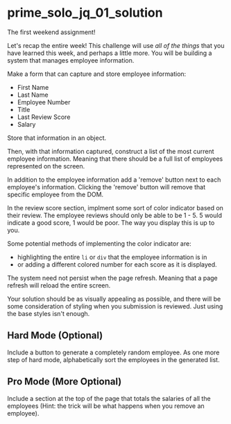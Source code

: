 # prime_solo_jq_01_solution
The first weekend assignment!

Let's recap the entire week! This challenge will use *all of the things* that you have learned this week, and perhaps a little more. You will be building a system that manages employee information.

Make a form that can capture and store employee information:

- First Name
- Last Name
- Employee Number
- Title
- Last Review Score
- Salary 

Store that information in an object.

Then, with that information captured, construct a list of the most current employee information. Meaning that there should be a full list of employees represented on the screen.

In addition to the employee information add a 'remove' button next to each employee's information. Clicking the 'remove' button will remove that specific employee from the DOM.

In the review score section, implment some sort of color indicator based on their review. The employee reviews should only be able to be 1 - 5. 5 would indicate a good score, 1 would be poor. The way you display this is up to you. 

Some potential methods of implementing the color indicator are:

- highlighting the entire `li` or `div` that the employee information is in
- or adding a different colored number for each score as it is displayed.

The system need not persist when the page refresh. Meaning that a page refresh will reload the entire screen. 

Your solution should be as visually appealing as possible, and there will be some consideration of styling when you submission is reviewed. Just using the base styles isn't enough.

## Hard Mode (Optional)
Include a button to generate a completely random employee. As one more step of hard mode, alphabetically sort the employees in the generated list.

## Pro Mode (More Optional)
Include a section at the top of the page that totals the salaries of all the employees (Hint: the trick will be what happens when you remove an employee).
